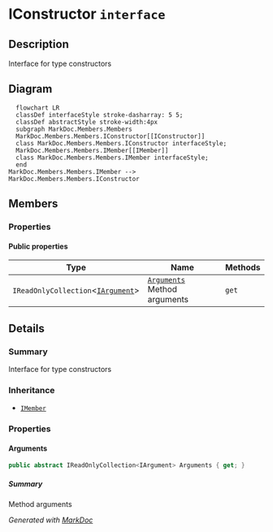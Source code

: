 # IConstructor `interface`

## Description
Interface for type constructors

## Diagram
```mermaid
  flowchart LR
  classDef interfaceStyle stroke-dasharray: 5 5;
  classDef abstractStyle stroke-width:4px
  subgraph MarkDoc.Members.Members
  MarkDoc.Members.Members.IConstructor[[IConstructor]]
  class MarkDoc.Members.Members.IConstructor interfaceStyle;
  MarkDoc.Members.Members.IMember[[IMember]]
  class MarkDoc.Members.Members.IMember interfaceStyle;
  end
MarkDoc.Members.Members.IMember --> MarkDoc.Members.Members.IConstructor
```

## Members
### Properties
#### Public  properties
| Type | Name | Methods |
| --- | --- | --- |
| `IReadOnlyCollection`&lt;[`IArgument`](./IArgument.md)&gt; | [`Arguments`](markdoc/members/members/IConstructor.md#arguments)<br>Method arguments | `get` |

## Details
### Summary
Interface for type constructors

### Inheritance
 - [
`IMember`
](./IMember.md)

### Properties
#### Arguments
```csharp
public abstract IReadOnlyCollection<IArgument> Arguments { get; }
```
##### Summary
Method arguments

*Generated with* [*MarkDoc*](https://github.com/hailstorm75/MarkDoc.Core)
